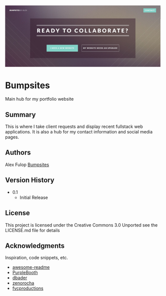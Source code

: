 ![Banner image](images/website.jpg)



# Bumpsites

Main hub for my portfolio website

## Summary

This is where I take client requests and display recent fullstack web applications. It is also a hub for my contact information
and social media pages. 


## Authors

Alex Fulop
[Bumpsites](bumpsites.netlify.app)

## Version History

* 0.1
    * Initial Release

## License

This project is licensed under the Creative Commons 3.0 Unported see the LICENSE.md file for details

## Acknowledgments

Inspiration, code snippets, etc.
* [awesome-readme](https://github.com/matiassingers/awesome-readme)
* [PurpleBooth](https://gist.github.com/PurpleBooth/109311bb0361f32d87a2)
* [dbader](https://github.com/dbader/readme-template)
* [zenorocha](https://gist.github.com/zenorocha/4526327)
* [fvcproductions](https://gist.github.com/fvcproductions/1bfc2d4aecb01a834b46)
